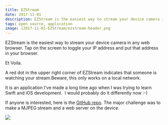 ```yaml
---
title: EZStream
date: 2017-11-01
description: EZStream is the easiest way to stream your device camera in any web browser.
tags: open source, application
image: i2017-11-01-EZStream/ezstream-header.png
---
```


EZStream is the easiest way to stream your device camera in any web browser. Tap on the screen to toggle your IP address and put that address in your browser.

Et Voila.

A red dot in the upper right corner of EZStream indicates that someone is watching your stream.Beware, this only works on a local network.

It is an application I've made a long time ago when I was trying to learn Swift and iOS development. &nbsp;I would probably do it differently now :-)

If anyone is interested, here is the [GitHub repo](https://github.com/twittemb/StreamIt). The major challenge was to make a MJPEG stream and a web server on the device.

![](/images/2017-11-01-EZStream/screen-capture.png)
